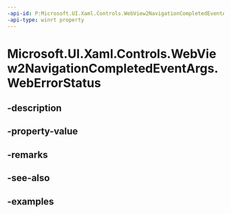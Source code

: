 ```yaml
---
-api-id: P:Microsoft.UI.Xaml.Controls.WebView2NavigationCompletedEventArgs.WebErrorStatus
-api-type: winrt property
---
```


# Microsoft.UI.Xaml.Controls.WebView2NavigationCompletedEventArgs.WebErrorStatus

<!--
public Windows.Web.WebErrorStatus WebErrorStatus { get; }
-->


## -description

## -property-value

## -remarks

## -see-also

## -examples



